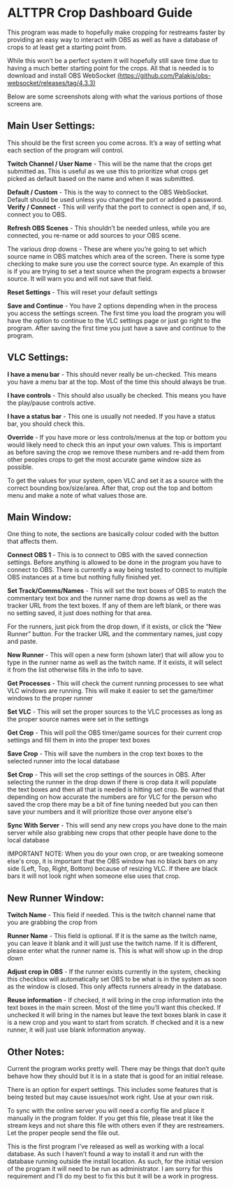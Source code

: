 # ALTTPR Crop Dashboard Guide

This program was made to hopefully make cropping for restreams faster by providing an easy way to interact with OBS as well as have a database of crops to at least get a starting point from.

While this won’t be a perfect system it will hopefully still save time due to having a much better starting point for the crops.  All that is needed is to download and install OBS WebSocket [(https://github.com/Palakis/obs-websocket/releases/tag/4.3.3)](https://github.com/Palakis/obs-websocket/releases/tag/4.3.3)

Below are some screenshots along with what the various portions of those screens are.

## Main User Settings:


This should be the first screen you come across.  It’s a way of setting what each section of the program will control.

**Twitch Channel / User Name** - This will be the name that the crops get submitted as.  This is useful as we use this to prioritize what crops get picked as default based on the name and when it was submitted.

**Default / Custom** - This is the way to connect to the OBS WebSocket.  Default should be used unless you changed the port or added a password.
**Verify / Connect** - This will verify that the port to connect is open and, if so, connect you to OBS.

**Refresh OBS Scenes** - This shouldn’t be needed unless, while you are connected, you re-name or add sources to your OBS scene.

The various drop downs - These are where you’re going to set which source name in OBS matches which area of the screen.  There is some type checking to make sure you use the correct source type.  An example of this is if you are trying to set a text source when the program expects a browser source.  It will warn you and will not save that field.

**Reset Settings** - This will reset your default settings

**Save and Continue** - You have 2 options depending when in the process you access the settings screen.  The first time you load the program you will have the option to continue to the VLC settings page or just go right to the program.  After saving the first time you just have a save and continue to the program.



## VLC Settings:


**I have a menu bar** - This should never really be un-checked.  This means you have a menu bar at the top.  Most of the time this should always be true.

**I have controls** - This should also usually be checked.  This means you have the play/pause controls active.

**I have a status bar** - This one is usually not needed.  If you have a status bar, you should check this.

**Override** - If you have more or less controls/menus at the top or bottom you would likely need to check this an input your own values.  This is important as before saving the crop we remove these numbers and re-add them from other peoples crops to get the most accurate game window size as possible.

To get the values for your system, open VLC and set it as a source with the correct bounding box/size/area.  After that, crop out the top and bottom menu and make a note of what values those are.



## Main Window:

One thing to note, the sections are basically colour coded with the button that affects them.


**Connect OBS 1** - This is to connect to OBS with the saved connection settings.  Before anything is allowed to be done in the program you have to connect to OBS.  There is currently a way being tested to connect to multiple OBS instances at a time but nothing fully finished yet.

**Set Track/Comms/Names** - This will set the text boxes of OBS to match the commentary text box and the runner name drop downs as well as the tracker URL from the text boxes.  If any of them are left blank, or there was no setting saved, it just does nothing for that area.

For the runners, just pick from the drop down, if it exists, or click the “New Runner” button.  For the tracker URL and the commentary names, just copy and paste.

**New Runner** - This will open a new form (shown later) that will allow you to type in the runner name as well as the twitch name.  If it exists, it will select it from the list otherwise fills in the info to save.

**Get Processes** - This will check the current running processes to see what VLC windows are running.  This will make it easier to set the game/timer windows to the proper runner

**Set VLC** - This will set the proper sources to the VLC processes as long as the proper source names were set in the settings

**Get Crop** - This will poll the OBS timer/game sources for their current crop settings and fill them in into the proper text boxes

**Save Crop** - This will save the numbers in the crop text boxes to the selected runner into the local database

**Set Crop** - This will set the crop settings of the sources in OBS.  After selecting the runner in the drop down if there is crop data it will populate the text boxes and then all that is needed is hitting set crop.  Be warned that depending on how accurate the numbers are for VLC for the person who saved the crop there may be a bit of fine tuning needed but you can then save your numbers and it will prioritize those over anyone else's

**Sync With Server** - This will send any new crops you have done to the main server while also grabbing new crops that other people have done to the local database

IMPORTANT NOTE:  When you do your own crop, or are tweaking someone else's crop, it is important that the OBS window has no black bars on any side (Left, Top, Right, Bottom) because of resizing VLC.  If there are black bars it will not look right when someone else uses that crop.


## New Runner Window:


**Twitch Name** - This field if needed.  This is the twitch channel name that you are grabbing the crop from

**Runner Name** - This field is optional.  If it is the same as the twitch name, you can leave it blank and it will just use the twitch name.  If it is different, please enter what the runner name is.  This is what will show up in the drop down

**Adjust crop in OBS** - If the runner exists currently in the system, checking this checkbox will automatically set OBS to be what is in the system as soon as the window is closed.  This only affects runners already in the database.

**Reuse information** - If checked, it will bring in the crop information into the text boxes in the main screen.  Most of the time you’ll want this checked.  If unchecked it will bring in the names but leave the text boxes blank in case it is a new crop and you want to start from scratch.  If checked and it is a new runner, it will just use blank information anyway.


## Other Notes:

Current the program works pretty well.  There may be things that don’t quite behave how they should but it is in a state that is good for an initial release.

There is an option for expert settings.  This includes some features that is being tested but may cause issues/not work right.  Use at your own risk.

To sync with the online server you will need a config file and place it manually in the program folder.  If you get this file, please treat it like the stream keys and not share this file with others even if they are restreamers.  Let the proper people send the file out.

This is the first program I’ve released as well as working with a local database.  As such I haven’t found a way to install it and run with the database running outside the install location.  As such, for the initial version of the program it will need to be run as administrator.  I am sorry for this requirement and I’ll do my best to fix this but it will be a work in progress.
